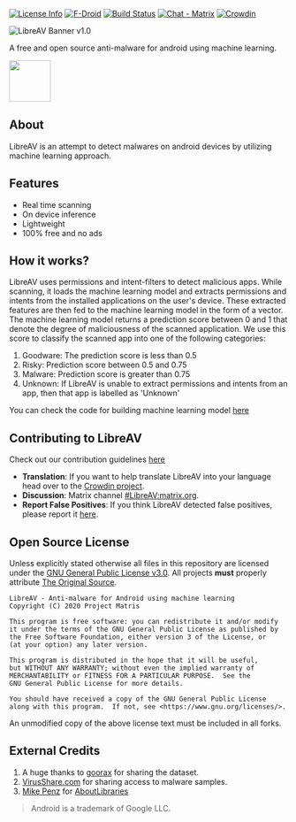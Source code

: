 [![License Info](https://img.shields.io/badge/license-GNU_GPLv3-blue.svg?style=flat-square)](https://github.com/projectmatris/antimalwareapp) [![F-Droid](https://img.shields.io/f-droid/v/tech.projectmatris.antimalwareapp.svg)](https://f-droid.org/packages/tech.projectmatris.antimalwareapp) [![Build Status](https://travis-ci.org/projectmatris/antimalwareapp.svg?branch=development)](https://travis-ci.org/projectmatris/antimalwareapp) [![Chat - Matrix](https://img.shields.io/badge/chat-Matrix-blue.svg)](https://matrix.to/#/#LibreAV:matrix.org) [![Crowdin](https://badges.crowdin.net/libreav/localized.svg)](https://crowdin.com/project/libreav)


![LibreAV Banner v1.0](https://res.cloudinary.com/dixyd9fa6/image/upload/v1594366724/githubbanner_oyc3ly.png)

A free and open source anti-malware for android using machine learning.

[<img src="https://fdroid.gitlab.io/artwork/badge/get-it-on.png" height="75" />](https://f-droid.org/packages/tech.projectmatris.antimalwareapp)
## About
LibreAV is an attempt to detect malwares on android devices by utilizing machine learning approach.

## Features

- Real time scanning
- On device inference
- Lightweight
- 100% free and no ads

## How it works?

LibreAV uses permissions and intent-filters to detect malicious apps. While scanning, it loads the machine learning model and extracts permissions and intents from the installed applications on the user's device. These extracted features are then fed to the machine learning model in the form of a vector. The machine learning model returns a prediction score between 0 and 1 that denote the degree of maliciousness of the scanned application. We use this score to classify the scanned app into one of the following categories:
1. Goodware: The prediction score is less than 0.5
2. Risky: Prediction score between 0.5 and 0.75
3. Malware: Prediction score is greater than 0.75
4. Unknown: If LibreAV is unable to extract permissions and intents from an app, then that app is labelled as 'Unknown'

You can check the code for building machine learning model [here](https://github.com/projectmatris/antimalwareapp_ml)

## Contributing to LibreAV

Check out our contribution guidelines [here](https://github.com/projectmatris/antimalwareapp/blob/development/CONTRIBUTING.md)
* **Translation**: If you want to help translate LibreAV into your language head over to the [Crowdin project](https://crowdin.com/project/libreav).
* **Discussion**: Matrix channel [#LibreAV:matrix.org](https://matrix.to/#/#LibreAV:matrix.org).
* **Report False Positives**: If you  think LibreAV detected false positives, please report it [here](https://github.com/projectmatris/antimalwareapp/issues/4).

## Open Source License

Unless explicitly stated otherwise all files in this repository are licensed under the [GNU General Public License v3.0](https://www.gnu.org/licenses/gpl-3.0-standalone.html). All projects **must** properly attribute [The Original Source](https://github.com/projectmatris/antimalwareapp).

    LibreAV - Anti-malware for Android using machine learning
    Copyright (C) 2020 Project Matris

    This program is free software: you can redistribute it and/or modify
    it under the terms of the GNU General Public License as published by
    the Free Software Foundation, either version 3 of the License, or
    (at your option) any later version.

    This program is distributed in the hope that it will be useful,
    but WITHOUT ANY WARRANTY; without even the implied warranty of
    MERCHANTABILITY or FITNESS FOR A PARTICULAR PURPOSE.  See the
    GNU General Public License for more details.

    You should have received a copy of the GNU General Public License
    along with this program.  If not, see <https://www.gnu.org/licenses/>.

An unmodified copy of the above license text must be included in all forks.

## External Credits

1. A huge thanks to [goorax](https://www.kaggle.com/goorax) for sharing the dataset.
2. [VirusShare.com](https://virusshare.com/) for sharing access to malware samples.
3. [Mike Penz](https://github.com/mikepenz) for [AboutLibraries](https://github.com/mikepenz/AboutLibraries) 

> Android is a trademark of Google LLC.

